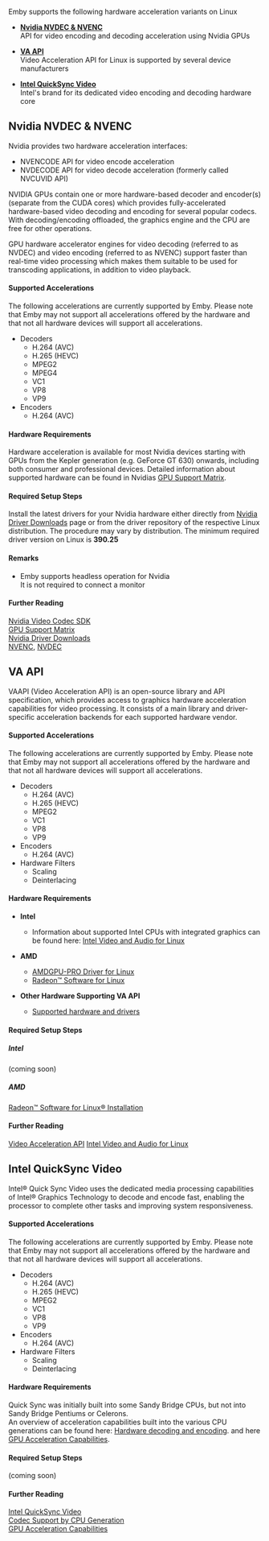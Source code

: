 Emby supports the following hardware acceleration variants on Linux

- **[Nvidia NVDEC & NVENC](#nvidia-nvdec-nvenc)**  
API for video encoding and decoding acceleration using Nvidia GPUs

- **[VA API](#va-api)**  
Video Acceleration API for Linux is supported by several device manufacturers

- **[Intel QuickSync Video](#intel-quicksync-video)**  
 Intel's brand for its dedicated video encoding and decoding hardware 
 core

## Nvidia NVDEC & NVENC
Nvidia provides two hardware acceleration interfaces: 
- NVENCODE API for video encode acceleration
- NVDECODE API for video decode acceleration (formerly called NVCUVID API)

NVIDIA GPUs contain one or more hardware-based decoder and encoder(s) (separate from the CUDA cores) which provides fully-accelerated hardware-based video decoding and encoding for several popular codecs. With decoding/encoding offloaded, the graphics engine and the CPU are free for other operations. 

GPU hardware accelerator engines for video decoding (referred to as NVDEC) and video encoding (referred to as NVENC) support faster than real-time video processing which makes them suitable to be used for transcoding applications, in addition to video playback. 

#### Supported Accelerations
The following accelerations are currently supported by Emby.
Please note that Emby may not support all accelerations offered by the hardware 
and that not all hardware devices will support all accelerations.

- Decoders
  - H.264 (AVC)
  - H.265 (HEVC)
  - MPEG2
  - MPEG4
  - VC1
  - VP8
  - VP9
- Encoders
  - H.264 (AVC)

#### Hardware Requirements
Hardware acceleration is available for most Nvidia devices starting with GPUs from the 
Kepler generation (e.g. GeForce GT 630) onwards, including both consumer and professional
devices. Detailed information about supported hardware can be found in Nvidias 
[GPU Support Matrix](https://developer.nvidia.com/video-encode-decode-gpu-support-matrix).

#### Required Setup Steps

Install the latest drivers for your Nvidia hardware either directly from 
[Nvidia Driver Downloads](https://www.nvidia.com/Download/index.aspx) page
or from the driver repository of the respective Linux distribution.
The procedure may vary by distribution.
The minimum required driver version on Linux is **390.25**  

#### Remarks

- Emby supports headless operation for Nvidia  
  It is not required to connect a monitor

#### Further Reading
[Nvidia Video Codec SDK](https://developer.nvidia.com/nvidia-video-codec-sdk)  
[GPU Support Matrix](https://developer.nvidia.com/video-encode-decode-gpu-support-matrix)  
[Nvidia Driver Downloads](https://www.nvidia.com/Download/index.aspx)  
[NVENC](https://en.wikipedia.org/wiki/Nvidia_NVENC), 
[NVDEC](https://en.wikipedia.org/wiki/Nvidia_NVDEC)

## VA API

VAAPI (Video Acceleration API) is an open-source library and API specification, which provides access to graphics hardware acceleration capabilities for video processing. It consists of a main library and driver-specific acceleration backends for each supported hardware vendor.

#### Supported Accelerations
The following accelerations are currently supported by Emby.
Please note that Emby may not support all accelerations offered by the hardware 
and that not all hardware devices will support all accelerations.

- Decoders
  - H.264 (AVC)
  - H.265 (HEVC)
  - MPEG2
  - VC1
  - VP8
  - VP9
- Encoders
  - H.264 (AVC)
- Hardware Filters
  - Scaling
  - Deinterlacing

#### Hardware Requirements

- **Intel**
  - Information about supported Intel CPUs with integrated graphics can be found here:
[Intel Video and Audio for Linux](https://01.org/vaapi)

- **AMD**
  - [AMDGPU-PRO Driver for Linux](https://www.amd.com/en/support/kb/release-notes/rn-prorad-lin-amdgpupro)
  - [Radeon™ Software for Linux](https://www.amd.com/en/support/kb/release-notes/rn-prorad-lin-18-40)

- **Other Hardware Supporting VA API**
  - [Supported hardware and drivers](https://en.wikipedia.org/wiki/Video_Acceleration_API#Supported_hardware_and_drivers)

#### Required Setup Steps

##### Intel

(coming soon)

##### AMD

[Radeon™ Software for Linux® Installation](https://www.amd.com/en/support/kb/faq/amdgpu-installation)

#### Further Reading

[Video Acceleration API](https://en.wikipedia.org/wiki/Video_Acceleration_API)
[Intel Video and Audio for Linux](https://01.org/vaapi)

## Intel QuickSync Video
Intel® Quick Sync Video uses the dedicated media processing capabilities of Intel® Graphics Technology to decode and encode fast, enabling the processor to complete other tasks and improving system responsiveness.

#### Supported Accelerations
The following accelerations are currently supported by Emby.
Please note that Emby may not support all accelerations offered by the hardware 
and that not all hardware devices will support all accelerations.

- Decoders
  - H.264 (AVC)
  - H.265 (HEVC)
  - MPEG2
  - VC1
  - VP8
  - VP9
- Encoders
  - H.264 (AVC)
- Hardware Filters
  - Scaling
  - Deinterlacing

#### Hardware Requirements
Quick Sync was initially built into some Sandy Bridge CPUs, but not into Sandy Bridge Pentiums or Celerons.  
An overview of acceleration capabilities built into the various CPU generations
can be found here: [Hardware decoding and encoding](https://en.wikipedia.org/wiki/Intel_Quick_Sync_Video#Hardware_decoding_and_encoding).
and here [GPU Acceleration Capabilities](https://en.wikipedia.org/wiki/Intel_Graphics_Technology#Capabilities_(GPU_video_acceleration)).

#### Required Setup Steps

(coming soon)

#### Further Reading
[Intel QuickSync Video](https://www.intel.com/content/www/us/en/architecture-and-technology/quick-sync-video/quick-sync-video-general.html)  
[Codec Support by CPU Generation](https://en.wikipedia.org/wiki/Intel_Quick_Sync_Video#Hardware_decoding_and_encoding)  
[GPU Acceleration Capabilities](https://en.wikipedia.org/wiki/Intel_Graphics_Technology#Capabilities_(GPU_video_acceleration))  

